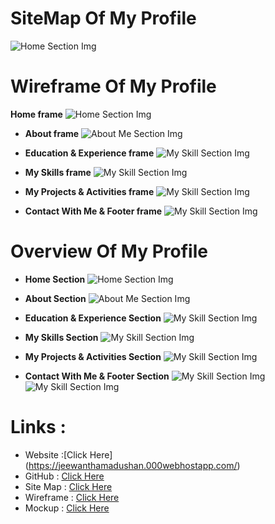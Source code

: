 **<h1>SiteMap Of My Profile</h1>**
![Home Section Img](assest/images/sitemap.PNG)

**<h1> Wireframe Of My Profile</h1>**
  **Home frame**
  ![Home Section Img](assest/images/wireframe/home.PNG)
- **About frame**
  ![About Me Section Img](assest/images/wireframe/about.PNG)

- **Education & Experience frame**
  ![My Skill Section Img](assest/images/wireframe/edu.PNG )

- **My Skills frame**
  ![My Skill Section Img](assest/images/wireframe/skills.PNG )

- **My Projects & Activities frame**
  ![My Skill Section Img](assest/images/wireframe/project.PNG )

- **Contact With Me & Footer frame**
  ![My Skill Section Img](assest/images/wireframe/contactfooter.PNG)

**<h1>Overview Of My Profile</h1>**

- **Home Section**
  ![Home Section Img](assest/images/overview/home.PNG)
- **About Section**
  ![About Me Section Img](assest/images/overview/about.PNG)
  
- **Education & Experience Section**
  ![My Skill Section Img](assest/images/overview/edu.PNG )

- **My Skills Section**
  ![My Skill Section Img](assest/images/overview/skills.PNG )

- **My Projects & Activities Section**
  ![My Skill Section Img](assest/images/overview/projects.PNG )

- **Contact With Me & Footer Section**
  ![My Skill Section Img](assest/images/overview/contact.PNG)
  ![My Skill Section Img](assest/images/overview/footer.PNG)


 **<h1>Links : </h1>**
- Website :[Click Here] (https://jeewanthamadushan.000webhostapp.com/)
- GitHub : [Click Here](https://github.com/jeewanthamadu/MyProfile)
- Site Map : [Click Here](https://www.gloomaps.com/kbnEmoCXoG)
- Wireframe : [Click Here](https://wireframe.cc/GQPEMv)
- Mockup : [Click Here](https://www.figma.com/proto/EycC22uov4pPJUePaJPwFe/Untitled?node-id=1%3A2&starting-point-node-id=1%3A2)